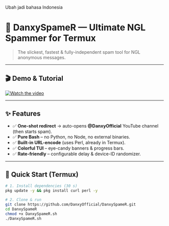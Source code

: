Ubah jadi bahasa Indonesia 

# 🚀 DanxySpameR — Ultimate NGL Spammer for Termux
> The slickest, fastest & fully-independent spam tool for NGL anonymous messages.

---

## 🎬 Demo & Tutorial  
[![Watch the video](https://img.shields.io/badge/YouTube-DanxyBot-red?style=for-the-badge&logo=youtube)](https://www.youtube.com/@DanxyOfficial)

---

## ✨ Features
- ✅ **One-shot redirect** → auto-opens **@DanxyOfficial** YouTube channel (then starts spam).  
- ✅ **Pure Bash** – no Python, no Node, no external binaries.  
- ✅ **Built-in URL-encode** (uses Perl, already in Termux).  
- ✅ **Colorful TUI** – eye-candy banners & progress bars.  
- ✅ **Rate-friendly** – configurable delay & device-ID randomizer.

---

## 🏁 Quick Start (Termux)
```bash
# 1. Install dependencies (30 s)
pkg update -y && pkg install curl perl -y

# 2. Clone & run
git clone https://github.com/DanxyOfficial/DanxySpameR.git
cd DanxySpameR
chmod +x DanxySpameR.sh
./DanxySpameR.sh

